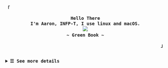 <p align="left"><strong><samp>「</samp></strong></p>
  <p align="center">
    <samp>
      <b>
        Hello There
      <br>
        I'm Aaron, INFP-T, I use linux and macOS.
      </b>
      <br>
        <image src="https://readme-typing-svg.herokuapp.com?font=Signika+Negative&size=16&pause=1000&color=81A1C1&random=false&width=435&lines=The+world+is+full+of+lonely+people+afraid+to+make+the+first+move.">
      <br>
      <b>
         ~ Green Book ~
      </b>    </samp>
  </p>
<p align="right"><strong><samp>」</samp></strong></p>
<br>

<details>

<summary><samp><b>&#9776; See more details</b></samp></summary>
  </summary>

  <!-- Github Trophy -->
  <div align="center">
  <table>
  <tr>
    
  <td><a href="#--------"><img align="center" alt="GitHub Trophy" src="https://streak-stats.demolab.com?user=27Aaron&theme=nord&hide_border=true&border_radius=20&background=20212C"></a></td>
  </tr>
  </table>
  </div>

  <!-- Github Stats -->
  <div align="center">
  <table>
  <tr>
  <td><a href="#--------"><img height="137px" align="center" alt="GitHub Stats" src="https://github-readme-stats.vercel.app/api?username=27Aaron&count_private=true&show_icons=true&border_radius=20&include_all_commits=true&line_height=21&hide_border=true&bg_color=20212C&text_color=81A1C1&title_color=81A1C1&icon_color=58a6ff"/></a></td>
  <td><a href="#--------"><img height="137px" align="center" alt="Top Language" src="https://github-readme-stats.vercel.app/api/top-langs/?username=27Aaron&layout=compact&line_height=21&border_radius=20&hide_border=true&bg_color=20212C&text_color=81A1C1&title_color=81A1C1&icon_color=58a6ff"/></a></td>
  </tr>
  </table>
  </div>

  <!-- Contribution Snake -->
  <div align="center">
  <table>
  <tr>
  <td><a href="#--------"><img align="center" alt="Contribution Snake" src="./assets/snake/github-contribution-grid-snake-dark.svg"></a></td>
  </tr>
  </table>
  </div>

## Weekly Activity Summary
<!--START_SECTION:waka-->
**🐱 My GitHub Data** 

> 📦 18.0 kB Used in GitHub's Storage 
 > 
> 🚫 Not Opted to Hire
 > 
> 📜 7 Public Repositories 
 > 
> 🔑 0 Private Repositories 
 > 
**I'm an Early 🐤** 

```text
🌞 Morning                14 commits          █████░░░░░░░░░░░░░░░░░░░░   18.18 % 
🌆 Daytime                49 commits          ████████████████░░░░░░░░░   63.64 % 
🌃 Evening                13 commits          ████░░░░░░░░░░░░░░░░░░░░░   16.88 % 
🌙 Night                  1 commits           ░░░░░░░░░░░░░░░░░░░░░░░░░   01.30 % 
```
📅 **I'm Most Productive on Wednesday** 

```text
Monday                   11 commits          ████░░░░░░░░░░░░░░░░░░░░░   14.29 % 
Tuesday                  13 commits          ████░░░░░░░░░░░░░░░░░░░░░   16.88 % 
Wednesday                21 commits          ███████░░░░░░░░░░░░░░░░░░   27.27 % 
Thursday                 15 commits          █████░░░░░░░░░░░░░░░░░░░░   19.48 % 
Friday                   2 commits           █░░░░░░░░░░░░░░░░░░░░░░░░   02.60 % 
Saturday                 3 commits           █░░░░░░░░░░░░░░░░░░░░░░░░   03.90 % 
Sunday                   12 commits          ████░░░░░░░░░░░░░░░░░░░░░   15.58 % 
```


📊 **This Week I Spent My Time On** 

```text
💬 Programming Languages: 
Markdown                 1 hr                ███████████░░░░░░░░░░░░░░   45.79 % 
YAML                     38 mins             ███████░░░░░░░░░░░░░░░░░░   28.89 % 
JSON                     22 mins             ████░░░░░░░░░░░░░░░░░░░░░   17.25 % 
Bash                     4 mins              █░░░░░░░░░░░░░░░░░░░░░░░░   03.14 % 
CSS                      3 mins              █░░░░░░░░░░░░░░░░░░░░░░░░   02.59 % 

🔥 Editors: 
VS Code                  2 hrs 11 mins       █████████████████████████   100.00 % 

🐱‍💻 Projects: 
dotfiles                 1 hr 12 mins        ██████████████░░░░░░░░░░░   54.96 % 
27Aaron                  48 mins             █████████░░░░░░░░░░░░░░░░   37.02 % 
Surge                    8 mins              ██░░░░░░░░░░░░░░░░░░░░░░░   06.46 % 
nix-config               2 mins              ░░░░░░░░░░░░░░░░░░░░░░░░░   01.56 % 

💻 Operating System: 
Mac                      2 hrs 11 mins       █████████████████████████   100.00 % 
```

**I Mostly Code in CSS** 

```text
CSS                      1 repo              ████████████░░░░░░░░░░░░░   50.00 % 
Nix                      1 repo              ████████████░░░░░░░░░░░░░   50.00 % 
```



**Timeline**

![Lines of Code chart](https://raw.githubusercontent.com/27Aaron/27Aaron/main/assets/bar_graph.png)


<!--END_SECTION:waka-->

  </details>
  </div>
  
</details>